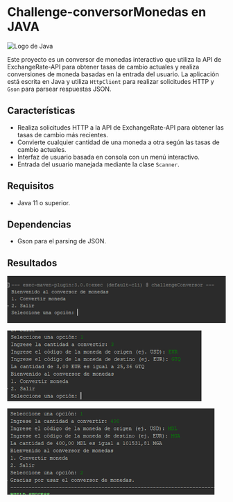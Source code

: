 # Challenge-conversorMonedas en JAVA
![Logo de Java](https://upload.wikimedia.org/wikipedia/en/3/30/Java_programming_language_logo.svg)

Este proyecto es un conversor de monedas interactivo que utiliza la API de ExchangeRate-API para obtener tasas de cambio actuales y realiza conversiones de moneda basadas en la entrada del usuario. La aplicación está escrita en Java y utiliza `HttpClient` para realizar solicitudes HTTP y `Gson` para parsear respuestas JSON.

## Características

- Realiza solicitudes HTTP a la API de ExchangeRate-API para obtener las tasas de cambio más recientes.
- Convierte cualquier cantidad de una moneda a otra según las tasas de cambio actuales.
- Interfaz de usuario basada en consola con un menú interactivo.
- Entrada del usuario manejada mediante la clase `Scanner`.

## Requisitos

- Java 11 o superior.

## Dependencias
- Gson para el parsing de JSON.

## Resultados
![R1](./resultadosConversor/1.PNG)

![R2](./resultadosConversor/2.PNG)

![R3](./resultadosConversor/3.PNG)

